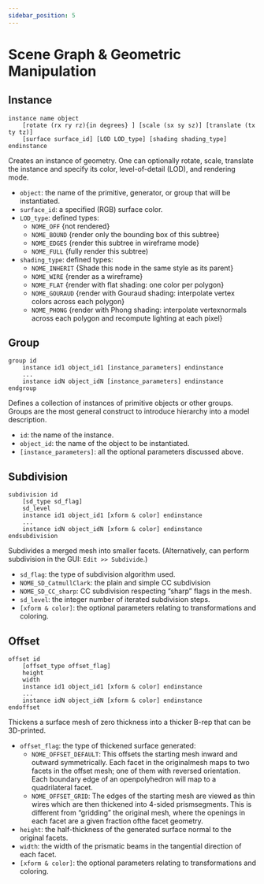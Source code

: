 ```yaml
---
sidebar_position: 5
---
```

# Scene Graph & Geometric Manipulation

## Instance

```
instance name object 
    [rotate (rx ry rz){in degrees} ] [scale (sx sy sz)] [translate (tx ty tz)]
    [surface surface_id] [LOD LOD_type] [shading shading_type]
endinstance
```

Creates an instance of geometry. One can optionally rotate, scale, translate the instance and specify its color, level-of-detail (LOD), and rendering mode.
* `object`: the name of the primitive, generator, or group that will be instantiated.
* `surface_id`: a specified (RGB) surface color.
* `LOD_type`: defined types:
  *  `NOME_OFF` {not rendered}
  *  `NOME_BOUND` {render only the bounding box of this subtree}
  *  `NOME_EDGES` {render this subtree in wireframe mode} 
  *  `NOME_FULL` {fully render this subtree)
* `shading_type`: defined types: 
  * `NOME_INHERIT` {Shade this node in the same style as its parent}
  * `NOME_WIRE` {render as a wireframe}
  * `NOME_FLAT` {render with flat shading: one color per polygon}
  * `NOME_GOURAUD` {render with Gouraud shading: interpolate vertex colors across each polygon}
  * `NOME_PHONG` {render with Phong shading:  interpolate vertexnormals across each polygon and recompute lighting at each pixel}

## Group
```
group id
    instance id1 object_id1 [instance_parameters] endinstance
    ...
    instance idN object_idN [instance_parameters] endinstance
endgroup
```

Defines a collection of instances of primitive objects or other groups. Groups are the most general construct to introduce hierarchy into a model description.
* `id`: the name of the instance.
* `object_id`: the name of the object to be instantiated.
* `[instance_parameters]`: all the optional parameters discussed above.


## Subdivision
```
subdivision id
    [sd_type sd_flag]
    sd_level
    instance id1 object_id1 [xform & color] endinstance
    ...
    instance idN object_idN [xform & color] endinstance
endsubdivision
```

Subdivides a merged mesh into smaller facets. (Alternatively, can perform subdivision in the GUI: `Edit >> Subdivide`.)
* `sd_flag`: the type of subdivision algorithm used.
* `NOME_SD_CatmullClark`:  the plain and simple CC subdivision
* `NOME_SD_CC_sharp`:  CC subdivision respecting “sharp” flags in the mesh.
* `sd_level`: the integer number of iterated subdivision steps.
* `[xform & color]`: the optional parameters relating to transformations and coloring.


## Offset
```
offset id
    [offset_type offset_flag]
    height
    width
    instance id1 object_id1 [xform & color] endinstance
    ...
    instance idN object_idN [xform & color] endinstance
endoffset
```

Thickens a surface mesh of zero thickness into a thicker B-rep that can be 3D-printed.
* `offset_flag`: the type of thickened surface generated:
  * `NOME_OFFSET_DEFAULT`: This offsets the starting mesh inward and outward symmetrically.  Each facet in the originalmesh maps to two facets in the offset mesh; one of them with reversed orientation.  Each boundary edge of an openpolyhedron will map to a quadrilateral facet.
  * `NOME_OFFSET_GRID`: The edges of the starting mesh are viewed as thin wires which are then thickened into 4-sided prismsegments. This is different from “gridding” the original mesh, where the openings in each facet are a given fraction ofthe facet geometry.
* `height`: the half-thickness of the generated surface normal to the original facets.
* `width`:  the width of the prismatic beams in the tangential direction of each facet.
* `[xform & color]`:  the optional parameters relating to transformations and coloring.
